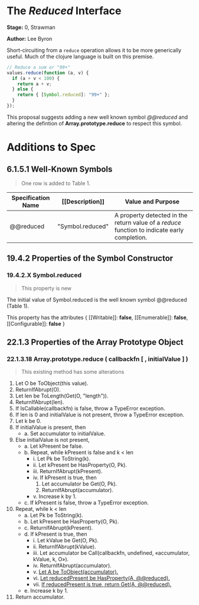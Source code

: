 # The *Reduced* Interface

**Stage:** 0, Strawman

**Author:** Lee Byron

Short-circuiting from a `reduce` operation allows it to be more generically
useful. Much of the clojure language is built on this premise.

```js
// Reduce a sum or "99+"
values.reduce(function (a, v) {
  if (a + v < 100) {
    return a + v;
  } else {
    return { [Symbol.reduced]: "99+" };
  }
});
```

This proposal suggests adding a new well known symbol *@@reduced* and altering
the defintion of **Array.prototype.reduce** to respect this symbol.


# Additions to Spec

## 6.1.5.1  Well-Known Symbols
> One row is added to Table 1.

| Specification Name | [[Description]] | Value and Purpose |
| ------------------ | --------------- | ----------------- |
| @@reduced  | "Symbol.reduced" | A property detected in the return value of a *reduce* function to indicate early completion. |


## 19.4.2  Properties of the Symbol Constructor

### 19.4.2.X  Symbol.reduced
> This property is new

The initial value of Symbol.reduced is the well known symbol @@reduced (Table 1).

This property has the attributes { [[Writable]]: **false**, [[Enumerable]]: **false**, [[Configurable]]: **false** }



## 22.1.3  Properties of the Array Prototype Object

### 22.1.3.18  Array.prototype.reduce ( callbackfn [ , initialValue ] )
> This existing method has some alterations

  1. Let O be ToObject(this value).
  2. ReturnIfAbrupt(O).
  3. Let len be ToLength(Get(O, "length")).
  4. ReturnIfAbrupt(len).
  5. If IsCallable(callbackfn) is false, throw a TypeError exception.
  6. If len is 0 and initialValue is not present, throw a TypeError exception.
  7. Let k be 0.
  8. If initialValue is present, then
      * a. Set accumulator to initialValue.
  9. Else initialValue is not present,
      * a. Let kPresent be false.
      * b. Repeat, while kPresent is false and k < len
          * i. Let Pk be ToString(k).
          * ii. Let kPresent be HasProperty(O, Pk).
          * iii. ReturnIfAbrupt(kPresent).
          * iv. If kPresent is true, then
              1. Let accumulator be Get(O, Pk).
              2. ReturnIfAbrupt(accumulator).
          * v. Increase k by 1.
      * c. If kPresent is false, throw a TypeError exception.
  10. Repeat, while k < len
      * a. Let Pk be ToString(k).
      * b. Let kPresent be HasProperty(O, Pk).
      * c. ReturnIfAbrupt(kPresent).
      * d. If kPresent is true, then
          * i. Let kValue be Get(O, Pk).
          * ii. ReturnIfAbrupt(kValue).
          * iii. Let accumulator be Call(callbackfn, undefined, «accumulator, kValue, k, O»).
          * iv. ReturnIfAbrupt(accumulator).
          * v. <ins>Let A be ToObject(accumulator).</ins>
          * vi. <ins>Let reducedPresent be HasProperty(A, @@reduced).</ins>
          * vii. <ins>If reducedPresent is true, return Get(A, @@reduced).</ins>
      * e. Increase k by 1.
  11. Return accumulator.
